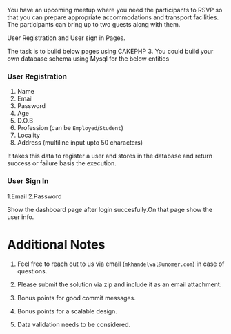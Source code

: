 You have an upcoming meetup where you need the participants to RSVP so that you can prepare appropriate accommodations and transport facilities. The participants can bring up to two guests along with them.

User Registration and User sign in Pages.

The task is to build below pages using CAKEPHP 3. You could build your own database schema using Mysql for the below entities

### User Registration

1. Name
2. Email
3. Password 
4. Age
5. D.O.B
6. Profession (can be `Employed`/`Student`)
7. Locality
8. Address (multiline input upto 50 characters)

It takes this data to register a user and stores in the database and return success or failure basis the execution.

### User Sign In
1.Email 
2.Password

Show the dashboard page after login succesfully.On that page show the user info.


# Additional Notes

1. Feel free to reach out to us via email (`mkhandelwal@unomer.com`) in case of questions.

2. Please submit the solution via zip and include it as an email attachment.

3. Bonus points for good commit messages.

4. Bonus points for a scalable design.

5. Data validation needs to be considered.


   

   
